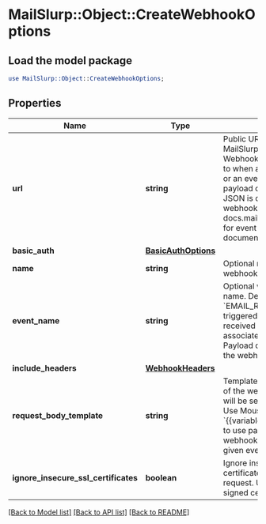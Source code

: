 # MailSlurp::Object::CreateWebhookOptions

## Load the model package
```perl
use MailSlurp::Object::CreateWebhookOptions;
```

## Properties
Name | Type | Description | Notes
------------ | ------------- | ------------- | -------------
**url** | **string** | Public URL on your server that MailSlurp can post WebhookNotification payload to when an email is received or an event is trigger. The payload of the submitted JSON is dependent on the webhook event type. See docs.mailslurp.com/webhooks for event payload documentation. | 
**basic_auth** | [**BasicAuthOptions**](BasicAuthOptions) |  | [optional] 
**name** | **string** | Optional name for the webhook | [optional] 
**event_name** | **string** | Optional webhook event name. Default is &#x60;EMAIL_RECEIVED&#x60; and is triggered when an email is received by the inbox associated with the webhook. Payload differ according to the webhook event name. | [optional] 
**include_headers** | [**WebhookHeaders**](WebhookHeaders) |  | [optional] 
**request_body_template** | **string** | Template for the JSON body of the webhook request that will be sent to your server. Use Moustache style &#x60;{{variableName}}&#x60; templating to use parts of the standard webhook payload for the given event. | [optional] 
**ignore_insecure_ssl_certificates** | **boolean** | Ignore insecure SSL certificates when sending request. Useful for self-signed certs. | [optional] 

[[Back to Model list]](../README#documentation-for-models) [[Back to API list]](../README#documentation-for-api-endpoints) [[Back to README]](../README)



